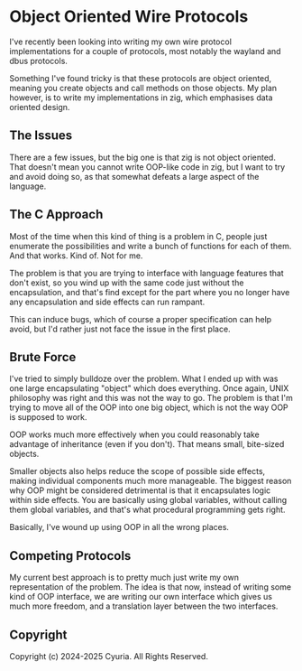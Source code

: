 # Object Oriented Wire Protocols

I've recently been looking into writing my own wire protocol implementations for
a couple of protocols, most notably the wayland and dbus protocols.

Something I've found tricky is that these protocols are object oriented, meaning
you create objects and call methods on those objects. My plan however, is to
write my implementations in zig, which emphasises data oriented design.

## The Issues

There are a few issues, but the big one is that zig is not object oriented. That
doesn't mean you cannot write OOP-like code in zig, but I want to try and avoid
doing so, as that somewhat defeats a large aspect of the language.

## The C Approach

Most of the time when this kind of thing is a problem in C, people just
enumerate the possibilities and write a bunch of functions for each of them.
And that works. Kind of. Not for me.

The problem is that you are trying to interface with language features that
don't exist, so you wind up with the same code just without the encapsulation,
and that's find except for the part where you no longer have any encapsulation
and side effects can run rampant.

This can induce bugs, which of course a proper specification can help avoid, but
I'd rather just not face the issue in the first place.

## Brute Force

I've tried to simply bulldoze over the problem. What I ended up with was one
large encapsulating "object" which does everything. Once again, UNIX philosophy
was right and this was not the way to go. The problem is that I'm trying to move
all of the OOP into one big object, which is not the way OOP is supposed to
work.

OOP works much more effectively when you could reasonably take advantage of
inheritance (even if you don't). That means small, bite-sized objects.

Smaller objects also helps reduce the scope of possible side effects, making
individual components much more manageable. The biggest reason why OOP might be
considered detrimental is that it encapsulates logic within side effects. You
are basically using global variables, without calling them global variables, and
that's what procedural programming gets right.

Basically, I've wound up using OOP in all the wrong places.

## Competing Protocols

My current best approach is to pretty much just write my own representation of
the problem. The idea is that now, instead of writing some kind of OOP
interface, we are writing our own interface which gives us much more freedom,
and a translation layer between the two interfaces.

## Copyright

Copyright (c) 2024-2025 Cyuria. All Rights Reserved.
